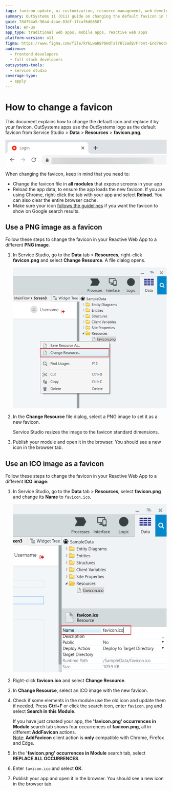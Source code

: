 ```yaml
---
tags: favicon update, ui customization, resource management, web development, branding
summary: OutSystems 11 (O11) guide on changing the default favicon in Service Studio for Reactive Web Apps.
guid: 784794a5-90a4-4cae-83df-1fcaf6d68507
locale: en-us
app_type: traditional web apps, mobile apps, reactive web apps
platform-version: o11
figma: https://www.figma.com/file/kY6LwaHBP6HdTslYHlSadB/Front-End?node-id=844:84
audience:
  - frontend developers
  - full stack developers
outsystems-tools:
  - service studio
coverage-type:
  - apply
---
```


# How to change a favicon

This document explains how to change the default icon and replace it by your favicon. OutSystems apps use the OutSystems logo as the default favicon from Service Studio > **Data** > **Resources** > **favicon.png**.

![OutSystems default favicon image displayed in the Service Studio Resources tab.](images/default-favicon.png "Default Favicon")

<div class="info" markdown="1">

When changing the favicon, keep in mind that you need to:

* Change the favicon file in **all modules** that expose screens in your app
* Reload the app data, to ensure the app loads the new favicon. If you are using Chrome, right-click the tab with your app and select **Reload**. You can also clear the entire browser cache.
* Make sure your icon [follows the guidelines](https://developers.google.com/search/docs/appearance/favicon-in-search) if you want the favicon to show on Google search results.

</div>

## Use a PNG image as a favicon

Follow these steps to change the favicon in your Reactive Web App to a different **PNG image**.

1. In Service Studio, go to the **Data** tab > **Resources**, right-click **favicon.png** and select **Change Resource**. A file dialog opens.

    ![Service Studio interface showing the context menu with 'Change Resource...' option highlighted for favicon.png.](images/change-favicon-ss.png "Change Favicon in Service Studio")

1. In the **Change Resource** file dialog, select a PNG image to set it as a new favicon. 

    <div class="info" markdown="1">
        Service Studio resizes the image to the favicon standard dimensions.</div>

1. Publish your module and open it in the browser. You should see a new icon in the browser tab.

## Use an ICO image as a favicon

Follow these steps to change the favicon in your Reactive Web App to a different **ICO image**:

1. In Service Studio, go to the **Data** tab > **Resources**, select **favicon.png** and change its **Name** to `favicon.ico`.

    ![Service Studio interface with the favicon.png resource selected and the 'Name' field highlighted, ready to be changed to favicon.ico.](images/change-favicon-to-ico-ss.png "Change Favicon to ICO in Service Studio")

1. Right-click **favicon.ico** and select **Change Resource**.

1. In **Change Resource**, select an ICO image with the new favicon.

1. Check if some elements in the module use the old icon and update them if needed. Press **Ctrl+F** or click the search icon, enter `favicon.png` and select **Search in this Module**.

    <div class="info" markdown="1">
    
    If you have just created your app, the **'favicon.png' occurrences in Module** search tab shows four occurrences of **favicon.png**, all in different **AddFavicon** actions.  
    <ins>Note</ins>: **AddFavicon** client action is **only** compatible with Chrome, Firefox and Edge.
   
    
    </div>

1. In the **'favicon.png' occurrences in Module** search tab, select **REPLACE ALL OCCURRENCES**.

1. Enter `favicon.ico` and select **OK**.

1. Publish your app and open it in the browser. You should see a new icon in the browser tab.
